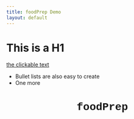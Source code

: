 ```yaml
---
title: foodPrep Demo
layout: default
---
```


# This is a H1

[the clickable text](http://xlson.com/)

* Bullet lists are also easy to create
* One more

<center>
	<h1 style = "font-family:courier;">foodPrep</h1><p>
</center>